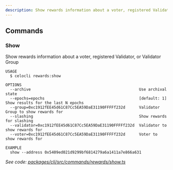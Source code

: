 ```yaml
---
description: Show rewards information about a voter, registered Validator, or Validator Group
---
```


## Commands

### Show

Show rewards information about a voter, registered Validator, or Validator Group

```
USAGE
  $ celocli rewards:show

OPTIONS
  --archive                                               Use archival state
  --epochs=epochs                                         [default: 1] Show results for the last N epochs
  --group=0xc1912fEE45d61C87Cc5EA59DaE31190FFFFf232d      Validator Group to show rewards for
  --slashing                                              Show rewards for slashing
  --validator=0xc1912fEE45d61C87Cc5EA59DaE31190FFFFf232d  Validator to show rewards for
  --voter=0xc1912fEE45d61C87Cc5EA59DaE31190FFFFf232d      Voter to show rewards for

EXAMPLE
  show --address 0x5409ed021d9299bf6814279a6a1411a7e866a631
```

_See code: [packages/cli/src/commands/rewards/show.ts](https://github.com/celo-org/celo-monorepo/tree/master/packages/cli/src/commands/rewards/show.ts)_
